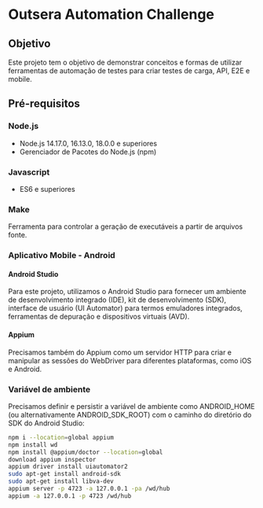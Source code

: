 # Outsera Automation Challenge

## Objetivo
Este projeto tem o objetivo de demonstrar conceitos e formas de utilizar ferramentas de automação de testes para criar testes de carga, API, E2E e mobile.

## Pré-requisitos

### Node.js
- Node.js 14.17.0, 16.13.0, 18.0.0 e superiores
- Gerenciador de Pacotes do Node.js (npm)

### Javascript
- ES6 e superiores

### Make
Ferramenta para controlar a geração de executáveis a partir de arquivos fonte.

### Aplicativo Mobile - Android

#### Android Studio
Para este projeto, utilizamos o Android Studio para fornecer um ambiente de desenvolvimento integrado (IDE), kit de desenvolvimento (SDK), interface de usuário (UI Automator) para termos emuladores integrados, ferramentas de depuração e dispositivos virtuais (AVD).

#### Appium
Precisamos também do Appium como um servidor HTTP para criar e manipular as sessões do WebDriver para diferentes plataformas, como iOS e Android.

### Variável de ambiente
Precisamos definir e persistir a variável de ambiente como ANDROID_HOME (ou alternativamente ANDROID_SDK_ROOT) com o caminho do diretório do SDK do Android Studio:

```bash
npm i --location=global appium
npm install wd
npm install @appium/doctor --location=global
download appium inspector
appium driver install uiautomator2
sudo apt-get install android-sdk
sudo apt-get install libva-dev
appium server -p 4723 -a 127.0.0.1 -pa /wd/hub
appium -a 127.0.0.1 -p 4723 /wd/hub
